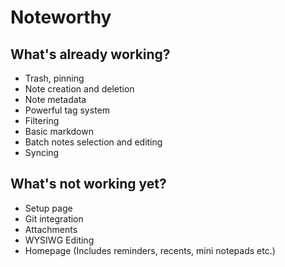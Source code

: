 # Noteworthy


## What's already working?
* Trash, pinning
* Note creation and deletion
* Note metadata
* Powerful tag system
* Filtering
* Basic markdown
* Batch notes selection and editing
* Syncing


## What's not working yet?
* Setup page
* Git integration
* Attachments
* WYSIWG Editing
* Homepage (Includes reminders, recents, mini notepads etc.)
